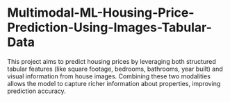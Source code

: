 # Multimodal-ML-Housing-Price-Prediction-Using-Images-Tabular-Data
This project aims to predict housing prices by leveraging both structured tabular features (like square footage, bedrooms, bathrooms, year built) and visual information from house images. Combining these two modalities allows the model to capture richer information about properties, improving prediction accuracy.
